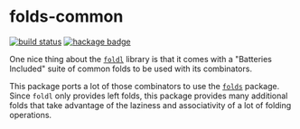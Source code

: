 # folds-common

[![build status][build]][travis]
[![hackage badge][badge]][hackage]

One nice thing about the [`foldl`][foldl] library is that it comes
with a "Batteries Included" suite of common folds to be used with its
combinators.

This package ports a lot of those combinators to use the
[`folds`][folds] package. Since `foldl` only provides left folds,
this package provides many additional folds that take advantage of
the laziness and associativity of a lot of folding operations.

[folds]: http://hackage.haskell.org/package/folds
[foldl]: http://hackage.haskell.org/package/foldl
[build]: https://travis-ci.org/jozefg/folds-common.svg?branch=master
[travis]: https://travis-ci.org/jozefg/folds-common
[badge]: https://img.shields.io/hackage/v/folds-common.svg
[hackage]: http://hackage.haskell.org/package/folds-common
